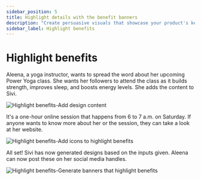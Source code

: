 ```yaml
---
sidebar_position: 5
title: Highlight details with the benefit banners
description: "Create persuasive visuals that showcase your product's key features and benefits."
sidebar_label: Highlight benefits
---
```


# Highlight benefits

Aleena, a yoga instructor, wants to spread the word about her upcoming Power Yoga class. She wants her followers to attend the class as it builds strength, improves sleep, and boosts energy levels. She adds the content to Sivi.

<img src="/img/use-cases/highlight-benefits/1_highlight-benefits_add-design-content.png" alt="Highlight benefits-Add design content" />

It's a one-hour online session that happens from 6 to 7 a.m. on Saturday. If anyone wants to know more about her or the session, they can take a look at her website.

<img src="/img/use-cases/highlight-benefits/2_highlight-benefits_add-icons-to-highlight-benefits.png" alt="Highlight benefits-Add icons to highlight benefits" />

All set! Sivi has now generated designs based on the inputs given. Aleena can now post these on her social media handles.

<img src="/img/use-cases/highlight-benefits/3_highlight-benefits_generate-banners-that-highlight-benefits.png" alt="Highlight benefits-Generate banners that highlight benefits" />
